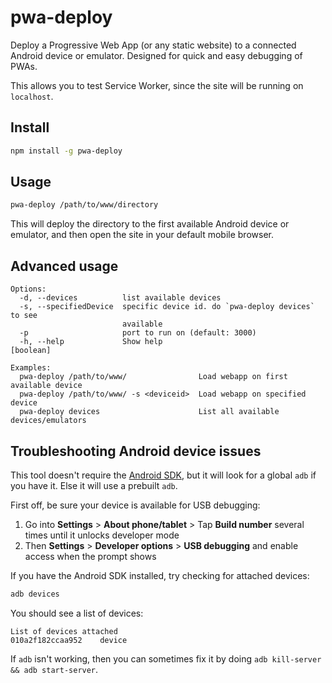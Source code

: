 pwa-deploy
====

Deploy a Progressive Web App (or any static website) to a connected Android device or emulator.
Designed for quick and easy debugging of PWAs.

This allows you to test Service Worker, since the site will be running on `localhost`.

Install
---

```bash
npm install -g pwa-deploy
```

Usage
---

```bash
pwa-deploy /path/to/www/directory
```

This will deploy the directory to the first available Android
device or emulator, and then open the site in your default mobile browser.

Advanced usage
----

```
Options:
  -d, --devices          list available devices
  -s, --specifiedDevice  specific device id. do `pwa-deploy devices` to see
                         available
  -p                     port to run on (default: 3000)
  -h, --help             Show help                                     [boolean]

Examples:
  pwa-deploy /path/to/www/                Load webapp on first available device
  pwa-deploy /path/to/www/ -s <deviceid>  Load webapp on specified device
  pwa-deploy devices                      List all available devices/emulators
```

Troubleshooting Android device issues
----

This tool doesn't require the [Android SDK](https://developer.android.com/studio/index.html),
but it will look for a global `adb` if you have it. Else it will use a prebuilt `adb`.

First off, be sure your device is available for USB debugging:

1. Go into **Settings** > **About phone/tablet** > Tap **Build number** several times until it unlocks developer mode
2. Then **Settings** > **Developer options** > **USB debugging** and enable access when the prompt shows

If you have the Android SDK installed, try checking for attached devices:

```bash
adb devices
```

You should see a list of devices:

```
List of devices attached
010a2f182ccaa952	device
```

If `adb` isn't working, then you can sometimes fix it by doing `adb kill-server && adb start-server`.